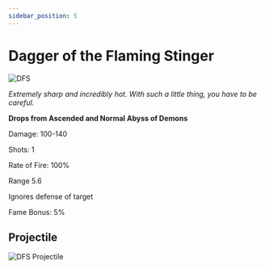 ```yaml
---
sidebar_position: 5
---
```


# Dagger of the Flaming Stinger

![DFS](http://i.imgur.com/ZH4khaC.png)

<i>Extremely sharp and incredibly hot. With such a little thing, you have to be careful.</i>

**Drops from Ascended and Normal Abyss of Demons**

Damage: 100-140

Shots: 1

Rate of Fire: 100%

Range 5.6

Ignores defense of target

Fame Bonus: 5%

## Projectile

![DFS Projectile](https://cdn.discordapp.com/attachments/953134990428868629/981757331828277318/daggeroftheflamingstinger.gif)
